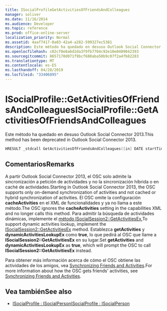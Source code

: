 ```yaml
---
title: ISocialProfileGetActivitiesOfFriendsAndColleagues
manager: soliver
ms.date: 11/16/2014
ms.audience: Developer
ms.topic: reference
ms.prod: office-online-server
localization_priority: Normal
ms.assetid: 4aaf7417-0a03-42a4-a282-599327ec5381
description: Este método ha quedado en desuso Outlook Social Connector 2013.
ms.openlocfilehash: c02cf0e8a6d2da3f9fb7704c92e10e0409042393
ms.sourcegitcommit: 8657170d071f9bcf680aba50b9c07f2a4fb82283
ms.translationtype: MT
ms.contentlocale: es-ES
ms.lasthandoff: 04/28/2019
ms.locfileid: "33406895"
---
```

# <a name="isocialprofilegetactivitiesoffriendsandcolleagues"></a><span data-ttu-id="09f89-103">ISocialProfile::GetActivitiesOfFriendsAndColleagues</span><span class="sxs-lookup"><span data-stu-id="09f89-103">ISocialProfile::GetActivitiesOfFriendsAndColleagues</span></span>

<span data-ttu-id="09f89-104">Este método ha quedado en desuso Outlook Social Connector 2013.</span><span class="sxs-lookup"><span data-stu-id="09f89-104">This method has been deprecated in Outlook Social Connector 2013.</span></span>
  
```cpp
HRESULT _stdcall GetActivitiesOfFriendsAndColleagues([in] DATE startTime, [out, retval] BSTR* activitiesCollection);
```

## <a name="remarks"></a><span data-ttu-id="09f89-105">Comentarios</span><span class="sxs-lookup"><span data-stu-id="09f89-105">Remarks</span></span>

<span data-ttu-id="09f89-106">A partir Outlook Social Connector 2013, el OSC solo admite la sincronización a petición de actividades y no la sincronización híbrida o en caché de actividades.</span><span class="sxs-lookup"><span data-stu-id="09f89-106">Starting in Outlook Social Connector 2013, the OSC supports only on-demand synchronization of activities and not cached or hybrid synchronization of activities.</span></span> <span data-ttu-id="09f89-107">El OSC omite la configuración **cacheActivities** en el XML de funcionalidades y ya no llama a este método.</span><span class="sxs-lookup"><span data-stu-id="09f89-107">The OSC ignores the **cacheActivities** setting in the capabilities XML and no longer calls this method.</span></span> <span data-ttu-id="09f89-108">Para admitir la búsqueda de actividades dinámicas, implemente el [método ISocialSession2::GetActivitiesEx.](isocialsession2-getactivitiesex.md)</span><span class="sxs-lookup"><span data-stu-id="09f89-108">To support dynamic activities lookup, implement the [ISocialSession2::GetActivitiesEx](isocialsession2-getactivitiesex.md) method.</span></span> <span data-ttu-id="09f89-109">Establezca **getActivities** y **dynamicActivitiesLookupEx** como **true**, lo que pedirá al OSC que llame a **ISocialSession2::GetActivitiesEx** en su lugar.</span><span class="sxs-lookup"><span data-stu-id="09f89-109">Set **getActivities** and **dynamicActivitiesLookupEx** as **true**, which will prompt the OSC to call **ISocialSession2::GetActivitiesEx** instead.</span></span> 
  
<span data-ttu-id="09f89-110">Para obtener más información acerca de cómo el OSC obtiene las actividades de los amigos, vea [Synchronizing Friends and Activities](synchronizing-friends-and-activities.md).</span><span class="sxs-lookup"><span data-stu-id="09f89-110">For more information about how the OSC gets friends' activities, see [Synchronizing Friends and Activities](synchronizing-friends-and-activities.md).</span></span> 
  
## <a name="see-also"></a><span data-ttu-id="09f89-111">Vea también</span><span class="sxs-lookup"><span data-stu-id="09f89-111">See also</span></span>

- [<span data-ttu-id="09f89-112">ISocialProfile : ISocialPerson</span><span class="sxs-lookup"><span data-stu-id="09f89-112">ISocialProfile : ISocialPerson</span></span>](isocialprofileisocialperson.md)

